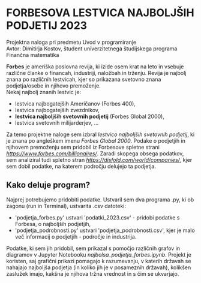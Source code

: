 # FORBESOVA LESTVICA NAJBOLJŠIH PODJETIJ 2023
Projektna naloga pri predmetu Uvod v programiranje
<br>Avtor: Dimitirja Kostov, študent univerzitetnega študijskega programa Finančna matematika

**Forbes** je ameriška poslovna revija, ki izide osem krat na leto in vsebuje različne članke o financah, industriji, naložbah in trženju. 
Revija je najbolj znana po različnih lestvicah, kjer so prikazana svetovno znana podjetja/osebe in njihovo premoženje. 
<br>
Nekaj najbolj znanih lestvic je:
- lestvica najbogatejših Američanov (Forbes 400),
- lestvica najbogatejših zvezdnikov,
- **lestvica najboljših svetovnih podjetij** (Forbes Global 2000),
- lestvica svetovnih milijarderjev, ...

Za temo projektne naloge sem izbral *lestvico najboljših svetovnih podjetij*, ki je znana po angleškem imenu *Forbes Global 2000*.
Podake o podjetjih in njihovem premoženju sem pridobil iz Forbesove spletne strani *https://www.forbes.com/billionaires/*. Zaradi skopega obsega podatkov, sem analiziral tudi spletno stran *https://disfold.com/world/companies/*, kjer sem dobil podatke, na katerem področju delujejo ta podjetja.

## Kako deluje program?
Najprej potrebujemo pridobiti podatke. Ustvaril sem dva programa .py, ki ob zagonu (run in Terminal), ustvarita .csv datoteki:
- 'podjetja_forbes.py' ustvari 'podatki_2023.csv' - pridobi podatke s Forbesa, o najboljših podjetjih,
- 'podjetja_podrobnosti.py' ustvari 'podjetja_podrobnosti.csv', kjer je malo več informacij o podjetjih - področje in industrija.

Podatke, ki sem jih pridobil, sem prikazal s pomočjo različnih grafov in diagramov v Jupyter Notebooku *najbolsa_podjetja_forbes.ipynb*. Projekt je koristen, saj grafični prikazi pomagajo k razumevanju, v katerih državah se nahajajo najboljša podjetja (in koliko jih je v posameznih državah), kolikšen zaslužek imajo, kakšna je njihova tržna vrednost in s čim se ukvarjajo.